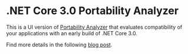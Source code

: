 # .NET Core 3.0 Portability Analyzer

This is a UI version of [Portability Analyzer](https://blogs.msdn.microsoft.com/dotnet/2018/08/08/are-your-windows-forms-and-wpf-applications-ready-for-net-core-3-0) that evaluates compatibility of your applications with an early build of .NET Core 3.0.

Find more details in the following [blog post]().
